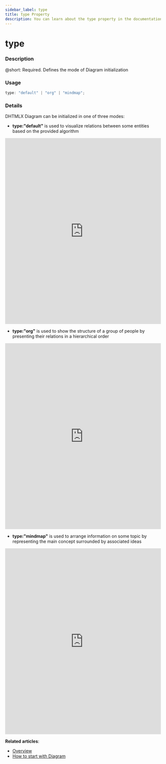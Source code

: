 ```yaml
---
sidebar_label: type
title: type Property
description: You can learn about the type property in the documentation of the DHTMLX JavaScript Diagram library. Browse developer guides and API reference, try out code examples and live demos, and download a free 30-day evaluation version of DHTMLX Diagram.
---
```


# type

### Description

@short: Required. Defines the mode of Diagram initialization 

### Usage

~~~jsx
type: "default" | "org" | "mindmap";
~~~

### Details

DHTMLX Diagram can be initialized in one of three modes:

- **type:"default"** is used to visualize relations between some entities based on the provided algorithm

<iframe src="https://snippet.dhtmlx.com/f3uekgjw?mode=js" frameborder="0" class="snippet_iframe" width="100%" height="600"></iframe>

- **type:"org"** is used to show the structure of a group of people by presenting their relations in a hierarchical order

<iframe src="https://snippet.dhtmlx.com/5ign6fyy?mode=js" frameborder="0" class="snippet_iframe" width="100%" height="600"></iframe>

- **type:"mindmap"** is used to arrange information on some topic by representing the main concept surrounded by associated ideas 

<iframe src="https://snippet.dhtmlx.com/twd25ww1?mode=js" frameborder="0" class="snippet_iframe" width="100%" height="600"></iframe>

**Related articles**:

- [Overview](../../../)
- [How to start with Diagram](../../../guides/diagram/initialization/)
